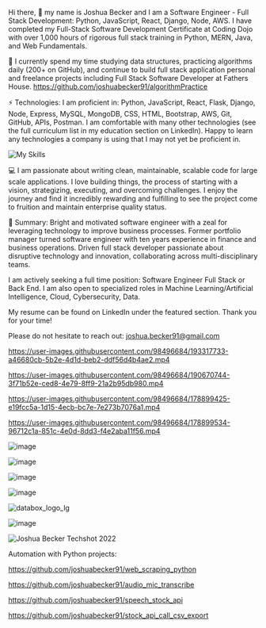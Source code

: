 Hi there, 👋 my name is Joshua Becker and I am a Software Engineer - Full Stack Development: Python, JavaScript, React, Django, Node, AWS. I have completed my Full-Stack Software Development Certificate at Coding Dojo with over 1,000 hours of rigorous full stack training in Python, MERN, Java, and Web Fundamentals.

🔨 I currently spend my time studying data structures, practicing algorithms daily (200+ on GitHub), and continue to build full stack application personal and freelance projects including Full Stack Software Developer at Fathers House. https://github.com/joshuabecker91/algorithmPractice

⚡ Technologies: I am proficient in: Python, JavaScript, React, Flask, Django, Node, Express, MySQL, MongoDB, CSS, HTML, Bootstrap, AWS, Git, GitHub, APIs, Postman. I am comfortable with many other technologies (see the full curriculum list in my education section on LinkedIn). Happy to learn any technologies a company is using that I may not yet be proficient in. 

![My Skills](https://skillicons.dev/icons?i=py,js,react,flask,django,nodejs,express,mysql,mongodb,css,html,bootstrap,aws,git,github)

💻 I am passionate about writing clean, maintainable, scalable code for large scale applications. I love building things, the process of starting with a vision, strategizing, executing, and overcoming challenges. I enjoy the journey and find it incredibly rewarding and fulfilling to see the project come to fruition and maintain enterprise quality status.

💼 Summary: Bright and motivated software engineer with a zeal for leveraging technology to improve business processes. Former portfolio manager turned software engineer with ten years experience in finance and business operations. Driven full stack developer passionate about disruptive technology and innovation, collaborating across multi-disciplinary teams.

I am actively seeking a full time position: Software Engineer Full Stack or Back End.
I am also open to specialized roles in Machine Learning/Artificial Intelligence, Cloud, Cybersecurity, Data.

My resume can be found on LinkedIn under the featured section. Thank you for your time!

Please do not hesitate to reach out: joshua.becker91@gmail.com



https://user-images.githubusercontent.com/98496684/193317733-a46680cb-5b2e-4d1d-beb2-ddf56d4b4ae2.mp4

https://user-images.githubusercontent.com/98496684/190670744-3f71b52e-ced8-4e79-8ff9-21a2b95db980.mp4

https://user-images.githubusercontent.com/98496684/178899425-e19fcc5a-1d15-4ecb-bc7e-7e273b7076a1.mp4

https://user-images.githubusercontent.com/98496684/178899534-96712c1a-851c-4e0d-8dd3-f4e2aba11f56.mp4

![image](https://user-images.githubusercontent.com/98496684/191680231-0ed0942b-2e3a-4af0-865b-7ffb3d8e774c.png)

![image](https://user-images.githubusercontent.com/98496684/205575641-4afd1b5a-a44e-4992-9e74-64d46d1804b4.png)

![image](https://user-images.githubusercontent.com/98496684/188943090-6e14e459-7c79-4c60-b516-a3776c70ace2.png)

![image](https://user-images.githubusercontent.com/98496684/189730273-681831d0-cf0d-4df1-914a-5edfd10a9f0e.png)

![databox_logo_lg](https://user-images.githubusercontent.com/98496684/197374503-c799e866-0368-498f-b539-80d75cb11341.png)

![image](https://user-images.githubusercontent.com/98496684/205574800-b10eca7d-1f9a-4af7-8b99-986cf6c15d52.png)

![Joshua Becker Techshot 2022](https://user-images.githubusercontent.com/98496684/198850821-d3dc6069-4688-404f-97fa-157f493a4dae.jpg)


Automation with Python projects:

https://github.com/joshuabecker91/web_scraping_python

https://github.com/joshuabecker91/audio_mic_transcribe

https://github.com/joshuabecker91/speech_stock_api

https://github.com/joshuabecker91/stock_api_call_csv_export


<!--
**joshuabecker91/joshuabecker91** is a ✨ _special_ ✨ repository because its `README.md` (this file) appears on your GitHub profile.

-->
